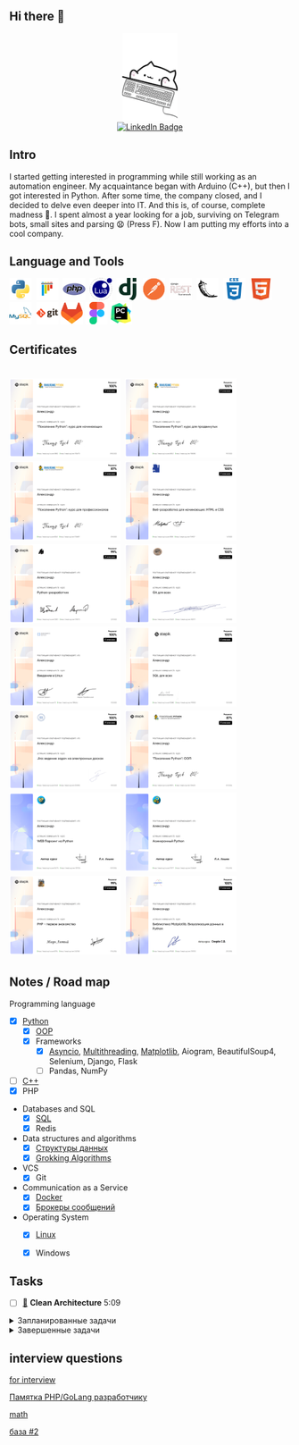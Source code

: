 ## Hi there 👋
<div id="header" align="center">
  <img src="https://github.com/ofrsed/ofrsed/blob/main/bongo-cat-typing.gif" width="100"/>
</div>


<div id="badges" align="center">
  <a href="https://t.me/ofrsed">
    <img src="https://img.shields.io/badge/Telegram-blue?style=for-the-badge&logo=telegram&logoColor=white" alt="LinkedIn Badge"/>
 
  </a>
</div>

## Intro

I started getting interested in programming while still working as an automation engineer. My acquaintance began with Arduino (C++), but then I got interested in Python. After some time, the company closed, and I decided to delve even deeper into IT. And this is, of course, complete madness 🧐. I spent almost a year looking for a job, surviving on Telegram bots, small sites and parsing :anguished: (Press F). Now I am putting my efforts into a cool company.

## Language and Tools
<div>
  <img src="https://github.com/devicons/devicon/blob/master/icons/python/python-original.svg" title="python" alt="python" width="40" height="40"/>&nbsp;
  <img src="https://github.com/devicons/devicon/blob/master/icons/pytest/pytest-original.svg" title="pytest" alt="pytest" width="40" height="40"/>&nbsp;
  <img src="https://github.com/devicons/devicon/blob/master/icons/php/php-original.svg" title="php" alt="php" width="40" height="40"/>&nbsp;
  <img src="https://github.com/devicons/devicon/blob/master/icons/lua/lua-original.svg" title="lua" alt="lua" width="40" height="40"/>&nbsp;
  <img src="https://github.com/devicons/devicon/blob/master/icons/django/django-plain.svg" title="django" alt="django" width="40" height="40"/>&nbsp;
  <img src="https://github.com/devicons/devicon/blob/master/icons/postman/postman-original.svg" title="postman" alt="postman" width="40" height="40"/>&nbsp;
  <img src="https://github.com/devicons/devicon/blob/master/icons/djangorest/djangorest-original.svg" title="djangorest" alt="djangorest" width="40" height="40"/>&nbsp;
  <img src="https://github.com/devicons/devicon/blob/master/icons/flask/flask-original.svg" title="flask" alt="flask" width="40" height="40"/>&nbsp;
  <img src="https://github.com/devicons/devicon/blob/master/icons/css3/css3-plain-wordmark.svg"  title="CSS3" alt="CSS" width="40" height="40"/>&nbsp;
  <img src="https://github.com/devicons/devicon/blob/master/icons/html5/html5-original.svg" title="HTML5" alt="HTML" width="40" height="40"/>&nbsp;
  <img src="https://github.com/devicons/devicon/blob/master/icons/mysql/mysql-original-wordmark.svg" title="MySQL"  alt="MySQL" width="40" height="40"/>&nbsp;
  <img src="https://github.com/devicons/devicon/blob/master/icons/git/git-original-wordmark.svg" title="Git" **alt="Git" width="40" height="40"/>
  <img src="https://github.com/devicons/devicon/blob/master/icons/gitlab/gitlab-original.svg" title="gitlab" **alt="gitlab" width="40" height="40"/>
  <img src="https://github.com/devicons/devicon/blob/master/icons/figma/figma-original.svg" title="figma" **alt="figma" width="40" height="40"/>
  <img src="https://github.com/devicons/devicon/blob/master/icons/pycharm/pycharm-original.svg" title="pycharm" **alt="pycharm" width="40" height="40"/>
</div>


## Certificates
<div>
<h1>
  <img src="https://github.com/ofrsed/ofrsed/blob/main/certificates/1-1.png" width="200px"/>
  <img src="https://github.com/ofrsed/ofrsed/blob/main/certificates/2-1.png" width="200px"/>
  <img src="https://github.com/ofrsed/ofrsed/blob/main/certificates/3-1.png" width="200px"/>
  <img src="https://github.com/ofrsed/ofrsed/blob/main/certificates/4-1.png" width="200px"/>
  <img src="https://github.com/ofrsed/ofrsed/blob/main/certificates/5-1.png" width="200px"/>
  <img src="https://github.com/ofrsed/ofrsed/blob/main/certificates/6-1.png" width="200px"/>
  <img src="https://github.com/ofrsed/ofrsed/blob/main/certificates/7-1.png" width="200px"/>
  <img src="https://github.com/ofrsed/ofrsed/blob/main/certificates/8-1.png" width="200px"/>
  <img src="https://github.com/ofrsed/ofrsed/blob/main/certificates/9-1.png" width="200px"/>
  <img src="https://github.com/ofrsed/ofrsed/blob/main/certificates/10-1.png" width="200px"/>
  <img src="https://github.com/ofrsed/ofrsed/blob/main/certificates/11-1.png" width="200px"/>
  <img src="https://github.com/ofrsed/ofrsed/blob/main/certificates/12-1.png" width="200px"/>
  <img src="https://github.com/ofrsed/ofrsed/blob/main/certificates/13-1.png" width="200px"/>
  <img src="https://github.com/ofrsed/ofrsed/blob/main/certificates/14-1.png" width="200px"/>


</h1>
</div>

## Notes / Road map

Programming language
  - [x] [Python](https://github.com/ofrsed/Notes/blob/main/Python/python_notes.md)
    - [x] [OOP](https://github.com/ofrsed/Notes/blob/main/Python/python_oop_notes.md)
    - [x] Frameworks
      - [x] [Asyncio](https://github.com/ofrsed/Notes/blob/main/Python/Frameworks/asyncio.md), [Multithreading](https://github.com/ofrsed/Notes/blob/main/Python/Frameworks/multithreading.md),  [Matplotlib](https://github.com/ofrsed/Notes/blob/main/Python/Frameworks/matplotlib.md), Aiogram, BeautifulSoup4, Selenium, Django, Flask
      - [ ] Pandas, NumPy
  - [ ] [C++](https://github.com/ofrsed/Notes/blob/main/%D0%A1/C%2B%2B.md)
  - [x] PHP

- Databases and SQL
  - [x] [SQL](https://github.com/ofrsed/Notes/blob/main/SQL/sql_notes.md)
  - [x] Redis
- Data structures and algorithms
  - [x] [Структуры данных](https://github.com/ofrsed/Notes/blob/main/data%20structures%20and%20algorithms/data%20structures.md) 
  - [x] [Grokking Algorithms](https://github.com/ofrsed/ofrsed/blob/main/Grokaem_algoritmy.pdf)
- VCS
  - [x] Git
- Communication as a Service
  - [x] [Docker](https://github.com/ofrsed/Notes/blob/main/communication_as_a_service/docker.md)
  - [x] [Брокеры сообщений](https://github.com/ofrsed/Notes/blob/main/communication_as_a_service/message_broker.md)
- Operating System
  - [x] [Linux](https://github.com/ofrsed/Notes/blob/main/Linux/linux_notes.md)
  - [x] Windows 


## Tasks

- [ ] [🎥](https://www.youtube.com/watch?v=WlCDcr8JYFU) __Clean Architecture__ 5:09

<details>
  <summary>Запланированные задачи</summary>

- [ ] 📚 __Поколение Python: алгоритмы и структуры данных__ - курс выходит 1 апреля  
- [ ] [📚](https://stepik.org/course/193691/syllabus) __C/C++__
- [ ] [🎥](https://www.youtube.com/watch?v=eDuuKvIWzew&list=PLA0M1Bcd0w8zmegfAUfFMiACPKfdW4ifD) __NumPy__
- [ ] [🎥](https://www.youtube.com/watch?v=HemPVRvVm40&list=PLBP4Q3FNSLK2EujXiPUeTIOVnydZS8YJk) __Pandas__
- [ ] [🎥](https://www.youtube.com/watch?v=gA3A_epB3So&t=755s) __База по оптимизации PostgreSQL__
- [ ] 🌐 __K8S__
- [ ] 🌐 __модуль OS__
- [ ] 🌐 __Chrome DevTools__
- [ ] 🌐 __1C__
- [ ] 🌐 __Bitrix__
- [ ] 🌐 __Балансировщики нагрузки__
- [ ] 🌐 __sqlalchemy (доп.)__
- [ ] 🌐 __WSGI__
- [ ] 🌐 __TDD__
- [ ] 🌐 __профилирование__

sqlalchemy 
</details>
<details>
  <summary>Завершенные задачи</summary>

от 15.02
- [x] [📚](https://stepik.org/course/199114/syllabus) Брокеры сообщений. Apache Kafka
- [x] [🎥](https://www.youtube.com/watch?v=bcMZGPIeGzk) __Middleware in FastAPI__
- [x] [🎥](https://www.youtube.com/playlist?list=PLDyvV36pndZFHXjXuwA_NywNrVQO0aQqb) __GIT (пусть хранится тут)__
- [x] [🎥](https://www.youtube.com/watch?v=dKxiHlZvULQ) __Типизирование (пусть хранится тут)__

</details>



## interview questions
[for interview](https://github.com/ofrsed/Notes/blob/main/interview_questions.md)

[Памятка PHP/GoLang разработчику](https://backendinterview.ru/os)

[math](https://github.com/ofrsed/Notes/blob/main/math.md)

[база #2](https://github.com/yakimka/python_interview_questions)




<!--
**ofrsed/ofrsed** is a ✨ _special_ ✨ repository because its `README.md` (this file) appears on your GitHub profile.


Here are some ideas to get you started:

- 🔭 I’m currently working on ...
- 🌱 I’m currently learning ...
- 👯 I’m looking to collaborate on ...
- 🤔 I’m looking for help with ...
- 💬 Ask me about ...
- 📫 How to reach me: ...
- 😄 Pronouns: ...
- ⚡ Fun fact: ...
-->
